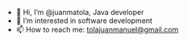 - 👋 Hi, I’m @juanmatola, Java developer
- 👀 I’m interested in software development
- 📫 How to reach me: tolajuanmanuel@gmail.com
